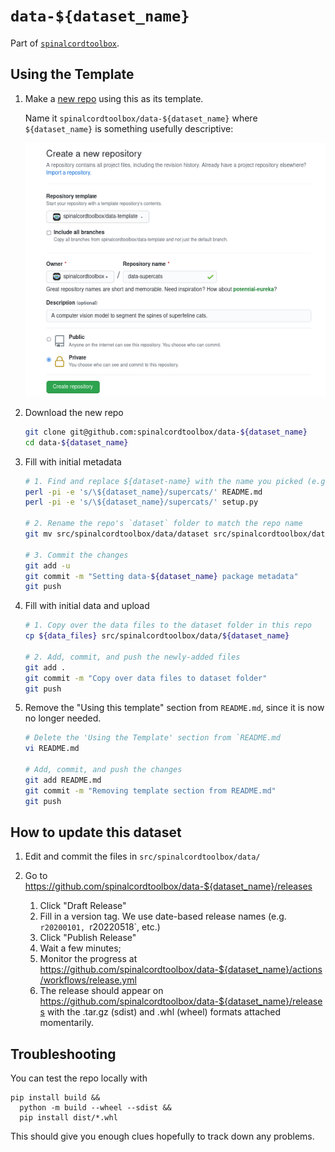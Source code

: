 # `data-${dataset_name}`

Part of [`spinalcordtoolbox`](https://github.com/spinalcordtoolbox).


## Using the Template

1. Make a [new repo](https://github.com/new) using this as its template.

    Name it `spinalcordtoolbox/data-${dataset_name}` where `${dataset_name}` is something usefully descriptive:

    ![data-template-new](./.data-template-new.png)

2. Download the new repo
    
    ```bash
    git clone git@github.com:spinalcordtoolbox/data-${dataset_name}
    cd data-${dataset_name}
    ```
    
3. Fill with initial metadata
    
    ```bash
    # 1. Find and replace ${dataset-name} with the name you picked (e.g. `supercats`)
    perl -pi -e 's/\${dataset_name}/supercats/' README.md
    perl -pi -e 's/\${dataset_name}/supercats/' setup.py
   
    # 2. Rename the repo's `dataset` folder to match the repo name
    git mv src/spinalcordtoolbox/data/dataset src/spinalcordtoolbox/data/${dataset_name}
   
    # 3. Commit the changes 
    git add -u
    git commit -m "Setting data-${dataset_name} package metadata"
    git push
    ```
    
4. Fill with initial data and upload
    
    ```bash
    # 1. Copy over the data files to the dataset folder in this repo
    cp ${data_files} src/spinalcordtoolbox/data/${dataset_name}
   
    # 2. Add, commit, and push the newly-added files
    git add .
    git commit -m "Copy over data files to dataset folder"
    git push
    ```

5. Remove the "Using this template" section from `README.md`, since it is now no longer needed.

    ```bash
    # Delete the 'Using the Template' section from `README.md
    vi README.md
   
    # Add, commit, and push the changes
    git add README.md
    git commit -m "Removing template section from README.md"
    git push
    ```


## How to update this dataset

1. Edit and commit the files in `src/spinalcordtoolbox/data/`
2. Go to https://github.com/spinalcordtoolbox/data-${dataset_name}/releases

    1. Click "Draft Release"
    2. Fill in a version tag. We use date-based release names (e.g. `r20200101, `r20220518`, etc.)
    3. Click "Publish Release"
    4. Wait a few minutes;
    5. Monitor the progress at https://github.com/spinalcordtoolbox/data-${dataset_name}/actions/workflows/release.yml
    6. The release should appear on https://github.com/spinalcordtoolbox/data-${dataset_name}/releases
       with the .tar.gz (sdist) and .whl (wheel) formats attached momentarily.

## Troubleshooting

You can test the repo locally with

```
pip install build &&
  python -m build --wheel --sdist &&
  pip install dist/*.whl
```

This should give you enough clues hopefully to track down any problems.
